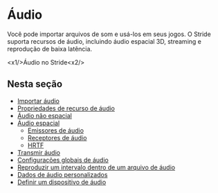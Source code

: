 # Áudio

Você pode importar arquivos de som e usá-los em seus jogos. O Stride suporta recursos de áudio, incluindo áudio espacial 3D, streaming e reprodução de baixa latência.

<x1\/>Áudio no Stride<x2\/>

## Nesta seção

* [Importar áudio](import-audio.md)
* [Propriedades de recurso de áudio](audio-asset-properties.md)
* [Áudio não espacial](non-spatialized-audio.md)
* [Áudio espacial](spatialized-audio.md)
   * [Emissores de áudio](audio-emitters.md)
   * [Receptores de áudio](audio-listeners.md)
   * [HRTF](hrtf.md)
* [Transmir áudio](stream-audio.md)
* [Configurações globais de áudio](global-audio-settings.md)
* [Reproduzir um intervalo dentro de um arquivo de áudio](play-a-range-within-an-audio-file.md)
* [Dados de áudio personalizados](custom-audio-data.md)
* [Definir um dispositivo de áudio](set-an-audio-device.md)